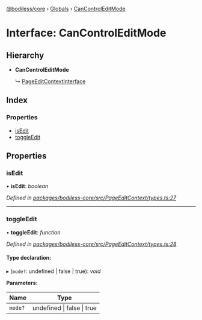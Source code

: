 [@bodiless/core](../README.md) › [Globals](../globals.md) › [CanControlEditMode](cancontroleditmode.md)

# Interface: CanControlEditMode

## Hierarchy

* **CanControlEditMode**

  ↳ [PageEditContextInterface](pageeditcontextinterface.md)

## Index

### Properties

* [isEdit](cancontroleditmode.md#isedit)
* [toggleEdit](cancontroleditmode.md#toggleedit)

## Properties

###  isEdit

• **isEdit**: *boolean*

*Defined in [packages/bodiless-core/src/PageEditContext/types.ts:27](https://github.com/johnsonandjohnson/Bodiless-JS/blob/f436ef2/packages/bodiless-core/src/PageEditContext/types.ts#L27)*

___

###  toggleEdit

• **toggleEdit**: *function*

*Defined in [packages/bodiless-core/src/PageEditContext/types.ts:28](https://github.com/johnsonandjohnson/Bodiless-JS/blob/f436ef2/packages/bodiless-core/src/PageEditContext/types.ts#L28)*

#### Type declaration:

▸ (`mode?`: undefined | false | true): *void*

**Parameters:**

Name | Type |
------ | ------ |
`mode?` | undefined &#124; false &#124; true |
